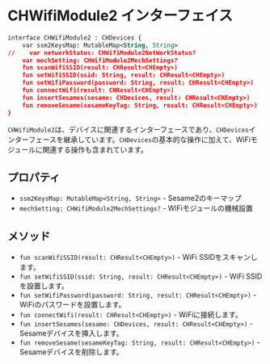 # CHWifiModule2 インターフェイス
```svg
interface CHWifiModule2 : CHDevices {
    var ssm2KeysMap: MutableMap<String, String>
//    var networkStatus: CHWifiModule2NetWorkStatus?
    var mechSetting: CHWifiModule2MechSettings?
    fun scanWifiSSID(result: CHResult<CHEmpty>)
    fun setWifiSSID(ssid: String, result: CHResult<CHEmpty>)
    fun setWifiPassword(password: String, result: CHResult<CHEmpty>)
    fun connectWifi(result: CHResult<CHEmpty>)
    fun insertSesames(sesame: CHDevices, result: CHResult<CHEmpty>)
    fun removeSesame(sesameKeyTag: String, result: CHResult<CHEmpty>)
}

```


`CHWifiModule2`は、デバイスに関連するインターフェースであり、`CHDevices`インターフェースを継承しています。`CHDevices`の基本的な操作に加えて、WiFiモジュールに関連する操作も含まれています。

## プロパティ

- `ssm2KeysMap: MutableMap<String, String>` - Sesame2のキーマップ
- `mechSetting: CHWifiModule2MechSettings?` - WiFiモジュールの機械設置

## メソッド

- `fun scanWifiSSID(result: CHResult<CHEmpty>)` - WiFi SSIDをスキャンします。
- `fun setWifiSSID(ssid: String, result: CHResult<CHEmpty>)` - WiFi SSIDを設置します。
- `fun setWifiPassword(password: String, result: CHResult<CHEmpty>)` - WiFiのパスワードを設置します。
- `fun connectWifi(result: CHResult<CHEmpty>)` - WiFiに接続します。
- `fun insertSesames(sesame: CHDevices, result: CHResult<CHEmpty>)` - Sesameデバイスを挿入します。
- `fun removeSesame(sesameKeyTag: String, result: CHResult<CHEmpty>)` - Sesameデバイスを削除します。


